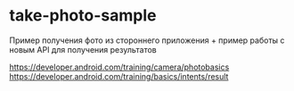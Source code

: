 # take-photo-sample

Пример получения фото из стороннего приложения + пример работы с новым API для получения результатов

https://developer.android.com/training/camera/photobasics
https://developer.android.com/training/basics/intents/result
